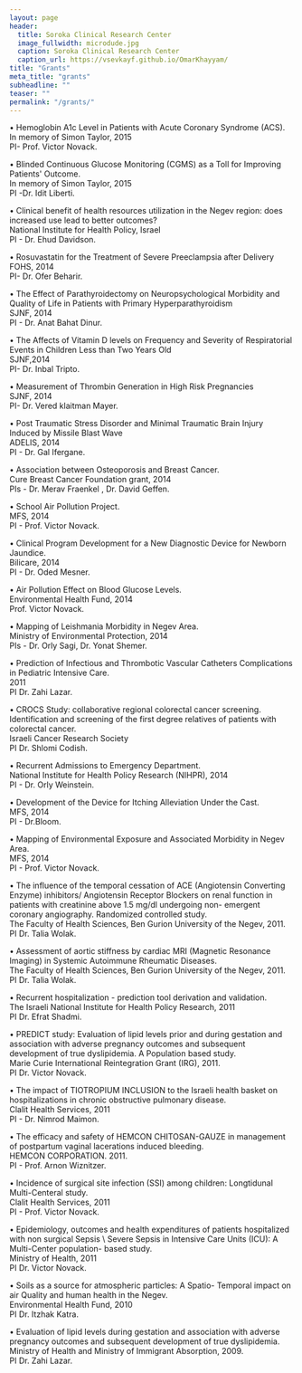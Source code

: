 ```yaml
---
layout: page
header:
  title: Soroka Clinical Research Center
  image_fullwidth: microdude.jpg
  caption: Soroka Clinical Research Center
  caption_url: https://vsevkayf.github.io/OmarKhayyam/
title: "Grants"
meta_title: "grants"
subheadline: ""
teaser: ""
permalink: "/grants/"
---
```


• Hemoglobin A1c Level in Patients with Acute Coronary Syndrome (ACS).  
In memory of Simon Taylor, 2015  
PI- Prof. Victor Novack.  

• Blinded Continuous Glucose Monitoring (CGMS) as a Toll for Improving Patients' Outcome.  
In memory of Simon Taylor, 2015  
PI -Dr. Idit Liberti.  


• Clinical benefit of health resources utilization in the Negev region: does increased use lead to better outcomes?  
National Institute for Health Policy, Israel  
PI - Dr. Ehud Davidson.  


• Rosuvastatin for the Treatment of Severe Preeclampsia after Delivery  
FOHS, 2014  
PI- Dr. Ofer Beharir.  


• The Effect of Parathyroidectomy on Neuropsychological Morbidity and Quality of Life in Patients with Primary Hyperparathyroidism  
SJNF, 2014  
PI - Dr. Anat Bahat Dinur.  


• The Affects of Vitamin D levels on Frequency and Severity of Respiratorial Events in Children Less than Two Years Old  
SJNF,2014  
PI- Dr. Inbal Tripto.  


• Measurement of Thrombin Generation in High Risk Pregnancies  
SJNF, 2014  
PI- Dr. Vered klaitman Mayer.  


• Post Traumatic Stress Disorder and Minimal Traumatic Brain Injury Induced by Missile Blast Wave  
ADELIS, 2014  
PI - Dr. Gal Ifergane.  


• Association between Osteoporosis and Breast Cancer.  
Cure Breast Cancer Foundation grant, 2014  
PIs -  Dr. Merav Fraenkel , Dr. David Geffen.  


• School Air Pollution Project.  
MFS, 2014  
PI - Prof. Victor Novack.  


• Clinical Program Development for a New Diagnostic Device for Newborn Jaundice.  
Bilicare, 2014  
PI - Dr. Oded Mesner.  


• Air Pollution Effect on Blood Glucose Levels.  
Environmental Health Fund, 2014  
Prof. Victor Novack.  


• Mapping of Leishmania Morbidity in Negev Area.  
Ministry of Environmental Protection, 2014  
PIs - Dr. Orly Sagi, Dr. Yonat Shemer.  


• Prediction of Infectious and Thrombotic Vascular Catheters Complications in Pediatric Intensive Care.  
2011  
PI Dr. Zahi Lazar.  


• CROCS Study: collaborative regional colorectal cancer screening. Identification and screening of the first degree relatives of patients with colorectal cancer.  
Israeli Cancer Research Society  
PI Dr. Shlomi Codish.  


• Recurrent Admissions to Emergency Department.  
National Institute for Health Policy Research (NIHPR), 2014  
PI - Dr. Orly Weinstein.  


• Development of the Device for Itching Alleviation Under the Cast.  
MFS, 2014  
PI - Dr.Bloom.  


• Mapping of Environmental Exposure and Associated Morbidity in Negev Area.  
MFS, 2014  
PI - Prof. Victor Novack.  


• The influence of the temporal cessation of ACE (Angiotensin Converting Enzyme) inhibitors/ Angiotensin Receptor Blockers on renal function in patients with creatinine above 1.5 mg/dl undergoing non- emergent coronary angiography. Randomized controlled study.  
The Faculty of Health Sciences, Ben Gurion University of the Negev, 2011.  
PI Dr. Talia Wolak.  


• Assessment of aortic stiffness by cardiac MRI (Magnetic Resonance Imaging) in Systemic Autoimmune Rheumatic Diseases.  
The Faculty of Health Sciences, Ben Gurion University of the Negev, 2011.  
PI Dr. Talia Wolak.  


• Recurrent hospitalization - prediction tool derivation and validation.  
The Israeli National Institute for Health Policy Research, 2011  
PI Dr. Efrat Shadmi.  


• PREDICT study: Evaluation of lipid levels prior and during gestation and association with adverse pregnancy outcomes and subsequent development of true dyslipidemia. A Population based study.  
Marie Curie International Reintegration Grant (IRG), 2011.  
PI Dr. Victor Novack.  


• The impact of TIOTROPIUM INCLUSION to the Israeli health basket on hospitalizations in chronic obstructive pulmonary disease.  
Clalit Health Services, 2011  
PI - Dr. Nimrod Maimon.  


• The efficacy and safety of HEMCON CHITOSAN-GAUZE in management of postpartum vaginal lacerations induced bleeding.  
HEMCON CORPORATION. 2011.  
PI - Prof. Arnon Wiznitzer.  


• Incidence of surgical site infection (SSI) among children: Longtidunal Multi-Centeral study.  
Clalit Health Services, 2011  
PI - Prof. Victor Novack.  


• Epidemiology, outcomes and health expenditures of patients hospitalized with non surgical Sepsis \ Severe Sepsis in Intensive Care Units (ICU): A Multi-Center population- based study.  
Ministry of Health, 2011  
PI Dr. Victor Novack.  


• Soils as a source for atmospheric particles: A Spatio- Temporal impact on air Quality and human health in the Negev.  
Environmental Health Fund, 2010  
PI Dr. Itzhak Katra.  


• Evaluation of lipid levels during gestation and association with adverse pregnancy outcomes and subsequent development of true dyslipidemia.  
Ministry of Health and Ministry of Immigrant Absorption, 2009.  
PI Dr. Zahi Lazar.
